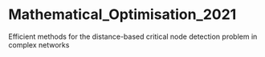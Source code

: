 # Mathematical_Optimisation_2021
 Efficient methods for the distance-based critical node detection problem in complex networks
